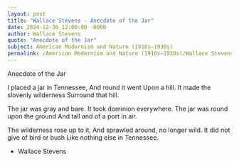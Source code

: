 ```yaml
---
layout: post
title: "Wallace Stevens - Anecdote of the Jar"
date: 2024-12-30 12:00:00 -0000
author: Wallace Stevens
quote: "Anecdote of the Jar"
subject: American Modernism and Nature (1910s–1930s)
permalink: /American Modernism and Nature (1910s–1930s)/Wallace Stevens/Wallace Stevens - Anecdote of the Jar
---
```


Anecdote of the Jar

I placed a jar in Tennessee,
And round it went
Upon a hill.
It made the slovenly wilderness
Surround that hill.

The jar was gray and bare.
It took dominion everywhere.
The jar was round upon the ground
And tall and of a port in air.

The wilderness rose up to it,
And sprawled around, no longer wild.
It did not give of bird or bush
Like nothing else in Tennessee.



- Wallace Stevens
